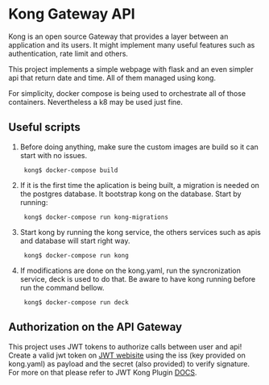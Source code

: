 # Kong Gateway API

Kong is an open source Gateway that provides a layer between an application and
its users. It might implement many useful features such as authentication, rate
limit and others.

This project implements a simple webpage with flask and an even simpler api
that return date and time. All of them managed using kong.

For simplicity, docker compose is being used to orchestrate all of those
containers. Nevertheless a k8 may be used just fine.

## Useful scripts

1. Before doing anything, make sure the custom images are build so it can start
with no issues.

        kong$ docker-compose build

2. If it is the first time the aplication is being built, a migration is needed
on the postgres database. It bootstrap kong on the database. Start by running:

        kong$ docker-compose run kong-migrations

3. Start kong by running the kong service, the others services such as apis and
database will start right way.

        kong$ docker-compose run kong

4. If modifications are done on the kong.yaml, run the syncronization service,
deck is used to do that. Be aware to have kong running before run the command
bellow.

        kong$ docker-compose run deck

## Authorization on the API Gateway

This project uses JWT tokens to authorize calls between user and api! Create a
valid jwt token on [JWT webisite](https://jwt.io/) using the iss (key provided
on kong.yaml) as payload and the secret (also provided) to verify signature.
For more on that please refer to JWT Kong Plugin
[DOCS](https://docs.konghq.com/hub/kong-inc/jwt/).
